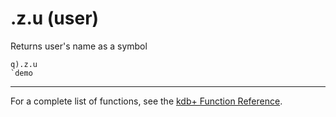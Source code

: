 .z.u (user)
===========

Returns user's name as a symbol

    q).z.u
    `demo

------------------------------------------------------------------------

For a complete list of functions, see the [kdb+ Function Reference](Reference "wikilink").
